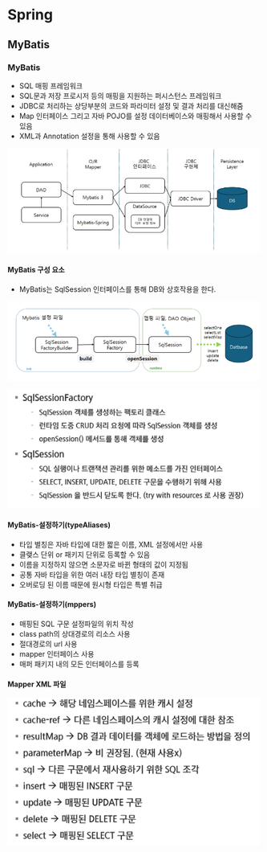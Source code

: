 # Spring

## MyBatis

### MyBatis

- SQL 매핑 프레임워크
- SQL문과 저장 프로시저 등의 매핑을 지원하는 퍼시스턴스 프레임워크
- JDBC로 처리하는 상당부분의 코드와 파라미터 설정 및 결과 처리를 대신해줌
- Map 인터페이스 그리고 자바 POJO를 설정 데이터베이스와 매핑해서 사용할 수 있음
- XML과 Annotation 설정을 통해 사용할 수 있음

![alt text](image.png)

#### MyBatis 구성 요소

- MyBatis는 SqlSession 인터페이스를 통해 DB와 상호작용을 한다.

![alt text](image-1.png)

![alt text](image-2.png)

#### MyBatis-설정하기(typeAliases)

- 타입 별칭은 자바 타입에 대한 짧은 이름, XML 설정에서만 사용
- 클랮스 단위 or 패키지 단위로 등록할 수 있음
- 이름을 지정하지 않으면 소문자로 바뀐 형태의 값이 지정됨
- 공통 자바 타입을 위한 여러 내장 타입 별칭이 존재
- 오버로딩 된 이름 때문에 원시형 타입은 특별 취급

#### MyBatis-설정하기(mppers)

- 매핑된 SQL 구문 설정파일의 위치 작성
- class path의 상대경로의 리소스 사용
- 절대경로의 url 사용
- mapper 인터페이스 사용
- 매퍼 패키지 내의 모든 인터페이스를 등록

#### Mapper XML 파일

![alt text](image-3.png)
